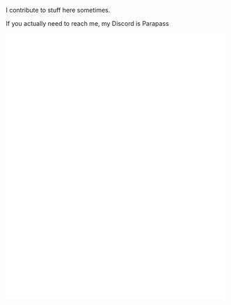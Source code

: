 I contribute to stuff here sometimes.

If you actually need to reach me, my Discord is Parapass

![Metrics](https://github.com/Parapass/Parapass/blob/master/github-metrics.svg)
